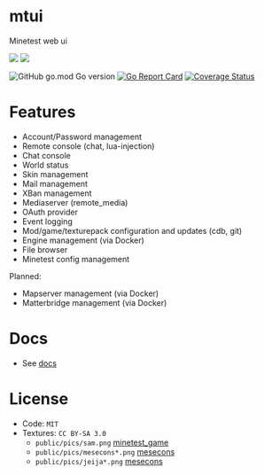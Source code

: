 # mtui

Minetest web ui

![](https://github.com/minetest-go/mtui/workflows/test/badge.svg)
![](https://github.com/minetest-go/mtui/workflows/build/badge.svg)

![GitHub go.mod Go version](https://img.shields.io/github/go-mod/go-version/minetest-go/mtui)
[![Go Report Card](https://goreportcard.com/badge/github.com/minetest-go/mtui)](https://goreportcard.com/report/github.com/minetest-go/mtui)
[![Coverage Status](https://coveralls.io/repos/github/minetest-go/mtui/badge.svg)](https://coveralls.io/github/minetest-go/mtui)

# Features

* Account/Password management
* Remote console (chat, lua-injection)
* Chat console
* World status
* Skin management
* Mail management
* XBan management
* Mediaserver (remote_media)
* OAuth provider
* Event logging
* Mod/game/texturepack configuration and updates (cdb, git)
* Engine management (via Docker)
* File browser
* Minetest config management

Planned:
* Mapserver management (via Docker)
* Matterbridge management (via Docker)

# Docs

* See [docs](./docs/mtui.md)

# License

* Code: `MIT`
* Textures: `CC BY-SA 3.0`
  * `public/pics/sam.png` [minetest_game](https://github.com/minetest/minetest_game)
  * `public/pics/mesecons*.png` [mesecons](https://github.com/minetest-mods/mesecons)
  * `public/pics/jeija*.png` [mesecons](https://github.com/minetest-mods/mesecons)